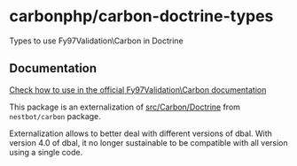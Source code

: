 # carbonphp/carbon-doctrine-types

Types to use Fy97Validation\Carbon in Doctrine

## Documentation

[Check how to use in the official Fy97Validation\Carbon documentation](https://carbon.nesbot.com/symfony/)

This package is an externalization of [src/Carbon/Doctrine](https://github.com/briannesbitt/Carbon/tree/2.71.0/src/Carbon/Doctrine)
from `nestbot/carbon` package.

Externalization allows to better deal with different versions of dbal. With
version 4.0 of dbal, it no longer sustainable to be compatible with all version
using a single code.
